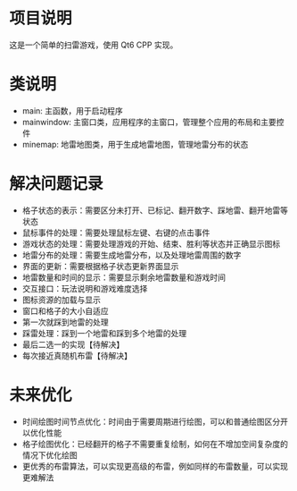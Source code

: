 # 项目说明

这是一个简单的扫雷游戏，使用 Qt6 CPP 实现。

# 类说明

-   main: 主函数，用于启动程序
-   mainwindow: 主窗口类，应用程序的主窗口，管理整个应用的布局和主要控件
-   minemap: 地雷地图类，用于生成地雷地图，管理地雷分布的状态

# 解决问题记录

-   格子状态的表示：需要区分未打开、已标记、翻开数字、踩地雷、翻开地雷等状态
-   鼠标事件的处理：需要处理鼠标左键、右键的点击事件
-   游戏状态的处理：需要处理游戏的开始、结束、胜利等状态并正确显示图标
-   地雷分布的处理：需要生成地雷分布，以及处理地雷周围的数字
-   界面的更新：需要根据格子状态更新界面显示
-   地雷数量和时间的显示：需要显示剩余地雷数量和游戏时间
-   交互接口：玩法说明和游戏难度选择
-   图标资源的加载与显示
-   窗口和格子的大小自适应
-   第一次就踩到地雷的处理
-   踩雷处理：踩到一个地雷和踩到多个地雷的处理
-   最后二选一的实现【待解决】
-   每次接近真随机布雷【待解决】

# 未来优化

-   时间绘图时间节点优化：时间由于需要周期进行绘图，可以和普通绘图区分开以优化性能
-   格子绘图优化：已经翻开的格子不需要重复绘制，如何在不增加空间复杂度的情况下优化绘图
-   更优秀的布雷算法，可以实现更高级的布雷，例如同样的布雷数量，可以实现更难解法

